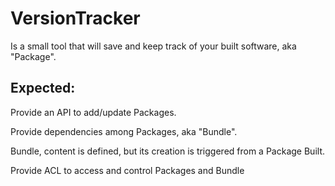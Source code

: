 # VersionTracker
Is a small tool that will save and keep track of your built software, aka "Package".
## Expected:
Provide an API to add/update Packages.

Provide dependencies among Packages, aka "Bundle".

Bundle, content is defined, but its creation is triggered from a Package Built.

Provide ACL to access and control Packages and Bundle
